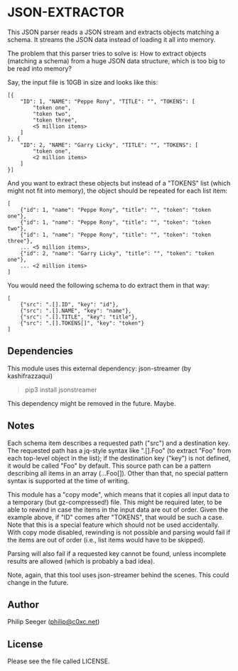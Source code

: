 JSON-EXTRACTOR
==============

This JSON parser reads a JSON stream and extracts objects matching a schema.
It streams the JSON data instead of loading it all into memory.

The problem that this parser tries to solve is:
How to extract objects (matching a schema) from a huge JSON data structure,
which is too big to be read into memory?

Say, the input file is 10GB in size and looks like this:

    [{
        "ID": 1, "NAME": "Peppe Rony", "TITLE": "", "TOKENS": [
            "token one",
            "token two",
            "token three",
            <5 million items>
        ]
    }, {
        "ID": 2, "NAME": "Garry Licky", "TITLE": "", "TOKENS": [
            "token one",
            <2 million items>
        ]
    }]

And you want to extract these objects but instead of a "TOKENS" list
(which might not fit into memory),
the object should be repeated for each list item:

    [
        {"id": 1, "name": "Peppe Rony", "title": "", "token": "token one"},
        {"id": 1, "name": "Peppe Rony", "title": "", "token": "token two"},
        {"id": 1, "name": "Peppe Rony", "title": "", "token": "token three"},
        ... <5 million items>,
        {"id": 2, "name": "Garry Licky", "title": "", "token": "token one"},
        ... <2 million items>
    ]

You would need the following schema to do extract them in that way:

    [
        {"src": ".[].ID", "key": "id"},
        {"src": ".[].NAME", "key": "name"},
        {"src": ".[].TITLE", "key": "title"},
        {"src": ".[].TOKENS[]", "key": "token"}
    ]



Dependencies
------------

This module uses this external dependency: json-streamer (by kashifrazzaqui)
> pip3 install jsonstreamer

This dependency might be removed in the future. Maybe.



Notes
-----

Each schema item describes a requested path ("src") and a destination key.
The requested path has a jq-style syntax like ".[].Foo" (to extract "Foo"
from each top-level object in the list); if the destination key ("key")
is not defined, it would be called "Foo" by default.
This source path can be a pattern describing all items in an array (...Foo[]).
Other than that, no special pattern syntax is supported at the time of writing.

This module has a "copy mode", which means that it copies all input data
to a temporary (but gz-compressed!) file. This might be required later,
to be able to rewind in case the items in the input data are out of order.
Given the example above, if "ID" comes after "TOKENS", that would be such a case.
Note that this is a special feature which should not be used accidentally.
With copy mode disabled, rewinding is not possible and parsing would fail
if the items are out of order (i.e., list items would have to be skipped).

Parsing will also fail if a requested key cannot be found,
unless incomplete results are allowed (which is probably a bad idea).

Note, again, that this tool uses json-streamer behind the scenes.
This could change in the future.



Author
------

Philip Seeger (philip@c0xc.net)



License
-------

Please see the file called LICENSE.



